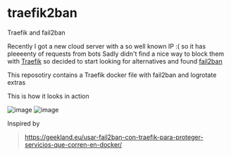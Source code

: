 # traefik2ban
Traefik and fail2ban

Recently I got a new cloud server with a so well known IP :( so it has pleeeenty of requests from bots
Sadly didn't find a nice way to block them with [Traefik](https://doc.traefik.io/traefik/) so decided
to start looking for alternatives and found [fail2ban](https://www.fail2ban.org)

This reposotiry contains a Traefik docker file with fail2ban and logrotate extras

This is how it looks in action

![image](./ketaaboline_0.png)
![image](./ketaaboline_1.png)

Inspired by
> https://geekland.eu/usar-fail2ban-con-traefik-para-proteger-servicios-que-corren-en-docker/
